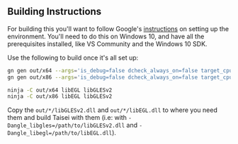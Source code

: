 ## Building Instructions

For building this you'll want to follow Google's [instructions](https://github.com/google/angle/blob/master/doc/DevSetup.md) on setting up the environment. You'll need to do this on Windows 10, and have all the prerequisites installed, like VS Community and the Windows 10 SDK.

Use the following to build once it's all set up:

```bash
gn gen out/x64 --args='is_debug=false dcheck_always_on=false target_cpu=\"x64\"'
gn gen out/x86 --args='is_debug=false dcheck_always_on=false target_cpu=\"x86\"'

ninja -C out/x64 libEGL libGLESv2
ninja -C out/x86 libEGL libGLESv2
```

Copy the `out/*/libGLESv2.dll` and `out/*/libEGL.dll` to where you need them and build Taisei with them (i.e: with `-Dangle_libgles=/path/to/libGLESv2.dll` and `-Dangle_libegl=/path/to/libEGL.dll`).
